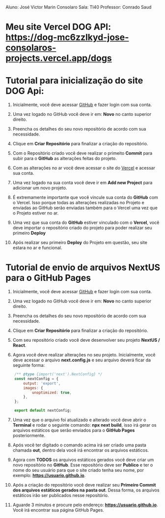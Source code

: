 Aluno: José Victor Marin Consolaro
Sala: TI40
Professor: Conrado Saud

# Meu site Vercel DOG API: https://dog-mc6zzlkyd-jose-consolaros-projects.vercel.app/dogs

# Tutorial para inicialização do site DOG Api:

1. Inicialmente, você deve acessar [GitHub](https://github.com) e fazer login com sua conta.

2. Uma vez logado no GitHub você deve ir em: **Novo** no canto superior direito.

3. Preencha os detalhes do seu novo repositório de acordo com sua necessidade.

4. Clique em **Criar Repositório** para finalizar a criação do repositório.

5. Com o Repositório criado você deve realizar o primeito **Commit** para subir para o **GitHub** as alterações feitas do projeto.

6. Com as alterações no ar você deve acessar o site do [Vercel](https://vercel.com) e acessar sua conta.

7. Uma vez logado na sua conta você deve ir em **Add new Project** para adicionar um novo projeto.

8. É extremamente importante que você vincule sua conta do **GitHub** com o Vercel. Isso porque todas as alterações realizadas no Projeto e enviadas ao GitHub serão enviadas também para o Vercel uma vez que o Projeto estiver no ar.

9. Uma vez que sua conta do **GitHub** estiver vinculado com o **Vercel**, você deve importar o repositório criado do projeto para poder realizar seu primeiro **Deploy**

10. Após realizar seu primeiro **Deploy** do Projeto em questão, seu site estara no ar e funcional.



# Tutorial de envio de arquivos NextUS para o GitHub Pages

1. Inicialmente, você deve acessar [GitHub](https://github.com) e fazer login com sua conta.

2. Uma vez logado no GitHub você deve ir em: **Novo** no canto superior direito.

3. Preencha os detalhes do seu novo repositório de acordo com sua necessidade.

4. Clique em **Criar Repositório** para finalizar a criação do repositório.

5. Com seu repositório criado você deve desenvolver seu projeto **NextUS / React**.

6. Agora você deve realizar alterações no seu projeto. Inicialmente, você deve acessar o arquivo **next.config.js** e seu arquivo deverá ficar da seguinte forma:

```js
    /** @type {import('next').NextConfig} */
    const nextConfig = {
        output: 'export',
        images: {
            unoptimized: true,
        },
    };

    export default nextConfig;
```

7. Uma vez que o arquivo foi atualizado e alterado você deve abrir o **Terminal** e rodar o seguinte comando: **npx next build**, isso irá gerar os arquivos estáticos que serão enviados para o **GitHub Pages** posteriormente.

8. Após você ter digitado o comando acima irá ser criado uma pasta chamada **out**, dentro dela você irá encontrar os arquivos estáticos.

9. Agora com **TODOS** os arquivos estáticos gerados você deve criar um novo repositório no **GitHub**. Esse repositório deve ser **Publico** e ter o nome do seu usuário para que o site criado tenha seu nome, por exemplo: **https://usuario.github.io**.

10. Após a criação do repositório você deve realizar seu **Primeiro Commit dos arquivos estáticos gerados na pasta out**. Dessa forma, os arquivos estáticos irão ser publicados nesse repositório.

11. Aguarde 3 minutos e procure pelo endereço: **https://usuario.github.io**. Você irá encontrar sua página GitHub Pages.


